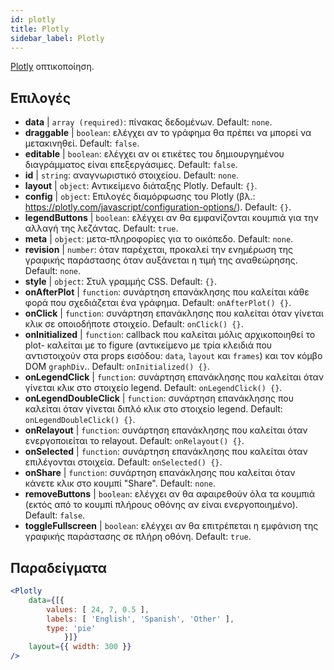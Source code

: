 ```yaml
---
id: plotly 
title: Plotly
sidebar_label: Plotly
---
```


[Plotly](https://plotly.com/javascript/) οπτικοποίηση.

## Επιλογές

* __data__ | `array (required)`: πίνακας δεδομένων. Default: `none`.
* __draggable__ | `boolean`: ελέγχει αν το γράφημα θα πρέπει να μπορεί να μετακινηθεί. Default: `false`.
* __editable__ | `boolean`: ελέγχει αν οι ετικέτες του δημιουργημένου διαγράμματος είναι επεξεργάσιμες. Default: `false`.
* __id__ | `string`: αναγνωριστικό στοιχείου. Default: `none`.
* __layout__ | `object`: Αντικείμενο διάταξης Plotly. Default: `{}`.
* __config__ | `object`: Επιλογές διαμόρφωσης του Plotly (βλ.: https://plotly.com/javascript/configuration-options/). Default: `{}`.
* __legendButtons__ | `boolean`: ελέγχει αν θα εμφανίζονται κουμπιά για την αλλαγή της λεζάντας. Default: `true`.
* __meta__ | `object`: μετα-πληροφορίες για το οικόπεδο. Default: `none`.
* __revision__ | `number`: όταν παρέχεται, προκαλεί την ενημέρωση της γραφικής παράστασης όταν αυξάνεται η τιμή της αναθεώρησης. Default: `none`.
* __style__ | `object`: Στυλ γραμμής CSS. Default: `{}`.
* __onAfterPlot__ | `function`: συνάρτηση επανάκλησης που καλείται κάθε φορά που σχεδιάζεται ένα γράφημα. Default: `onAfterPlot() {}`.
* __onClick__ | `function`: συνάρτηση επανάκλησης που καλείται όταν γίνεται κλικ σε οποιοδήποτε στοιχείο. Default: `onClick() {}`.
* __onInitialized__ | `function`: callback που καλείται μόλις αρχικοποιηθεί το plot- καλείται με το figure (αντικείμενο με τρία κλειδιά που αντιστοιχούν στα props εισόδου: `data`, `layout` και `frames`) και τον κόμβο DOM `graphDiv`.. Default: `onInitialized() {}`.
* __onLegendClick__ | `function`: συνάρτηση επανάκλησης που καλείται όταν γίνεται κλικ στο στοιχείο legend. Default: `onLegendClick() {}`.
* __onLegendDoubleClick__ | `function`: συνάρτηση επανάκλησης που καλείται όταν γίνεται διπλό κλικ στο στοιχείο legend. Default: `onLegendDoubleClick() {}`.
* __onRelayout__ | `function`: συνάρτηση επανάκλησης που καλείται όταν ενεργοποιείται το relayout. Default: `onRelayout() {}`.
* __onSelected__ | `function`: συνάρτηση επανάκλησης που καλείται όταν επιλέγονται στοιχεία. Default: `onSelected() {}`.
* __onShare__ | `function`: συνάρτηση επανάκλησης που καλείται όταν κάνετε κλικ στο κουμπί "Share". Default: `none`.
* __removeButtons__ | `boolean`: ελέγχει αν θα αφαιρεθούν όλα τα κουμπιά (εκτός από το κουμπί πλήρους οθόνης αν είναι ενεργοποιημένο). Default: `false`.
* __toggleFullscreen__ | `boolean`: ελέγχει αν θα επιτρέπεται η εμφάνιση της γραφικής παράστασης σε πλήρη οθόνη. Default: `true`.


## Παραδείγματα

```jsx live
<Plotly
    data={[{
        values: [ 24, 7, 0.5 ],
        labels: [ 'English', 'Spanish', 'Other' ],
        type: 'pie'
            }]}
    layout={{ width: 300 }}
/>
```

